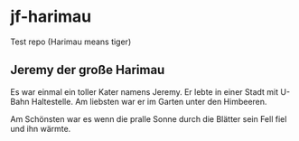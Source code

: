 # jf-harimau
Test repo   (Harimau means tiger)


## Jeremy der große Harimau

Es war einmal ein toller Kater namens Jeremy. Er lebte in einer Stadt mit U-Bahn Haltestelle. Am liebsten war er im Garten unter den Himbeeren.

Am Schönsten war es wenn die pralle Sonne durch die Blätter sein Fell fiel und ihn wärmte. 
